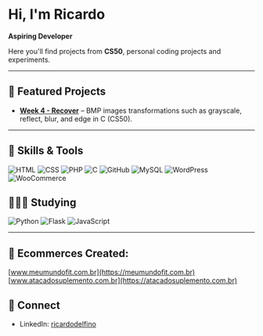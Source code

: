 # Hi, I'm Ricardo

**Aspiring Developer**

Here you'll find projects from **CS50**, personal coding projects and experiments.

---

## 📂 Featured Projects

- **[Week 4 - Recover](./harvard-cs50-2025/week4-memory/filter-more/)** – BMP images transformations such as grayscale, reflect, blur, and edge in C (CS50).  

---

## 🔧 Skills & Tools
![HTML](https://img.shields.io/badge/-HTML-E34F26?style=flat-square&logo=html5&logoColor=white) 
![CSS](https://img.shields.io/badge/-CSS-1572B6?style=flat-square&logo=css3&logoColor=white) 
![PHP](https://img.shields.io/badge/-PHP-777BB4?style=flat-square&logo=php&logoColor=white) 
![C](https://img.shields.io/badge/-C-A8B9CC?style=flat-square&logo=c&logoColor=white) 
![GitHub](https://img.shields.io/badge/-GitHub-181717?style=flat-square&logo=github&logoColor=white) 
![MySQL](https://img.shields.io/badge/-MySQL-4479A1?style=flat-square&logo=mysql&logoColor=white)
![WordPress](https://img.shields.io/badge/-WordPress-21759B?style=flat-square&logo=wordpress&logoColor=white) 
![WooCommerce](https://img.shields.io/badge/-WooCommerce-96588A?style=flat-square&logo=woocommerce&logoColor=white)

## 👩🏻‍💻 Studying
![Python](https://img.shields.io/badge/-Python-3776AB?style=flat-square&logo=python&logoColor=white) 
![Flask](https://img.shields.io/badge/-Flask-000000?style=flat-square&logo=flask&logoColor=white) 
![JavaScript](https://img.shields.io/badge/-JavaScript-F7DF1E?style=flat-square&logo=javascript&logoColor=black)

---

## 🛒 Ecommerces Created:
[www.meumundofit.com.br](https://meumundofit.com.br)  
[www.atacadosuplemento.com.br](https://atacadosuplemento.com.br)

## 🔗 Connect
- LinkedIn: [ricardodelfino](https://www.linkedin.com/in/ricardodelfino)  
